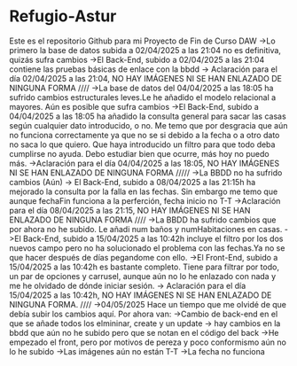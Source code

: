 # Refugio-Astur
Este es el repositorio Github para mi Proyecto de Fin de Curso DAW 
->Lo primero la base de datos subida a 02/04/2025 a las 21:04 no es definitiva, quizás sufra cambios
->El Back-End, subido a  02/04/2025 a las 21:04 contiene las pruebas básicas de enlace con la bbdd 
-> Aclaración para el día 02/04/2025 a las 21:04, NO HAY IMÁGENES NI SE HAN ENLAZADO DE NINGUNA FORMA
////
->La base de datos del 04/04/2025 a las 18:05 ha sufrido cambios estructurales leves.Le he añadido el modelo relacional a mayores. Aún es posible que sufra cambios
->El Back-End, subido a 04/04/2025 a las 18:05 ha añadido la consulta general para sacar las casas según cualquier dato introducido, o no. Me temo que por desgracia que aún no funciona correctamente ya que no se si debido a la fecha o a otro dato no saca lo que quiero. Que haya introducido un filtro para que todo deba cumplirse no ayuda. Debo estudiar bien que ocurre, más hoy no puedo más. 
->Aclaración para el día 04/04/2025 a las 18:05, NO HAY IMÁGENES NI SE HAN ENLAZADO DE NINGUNA FORMA
/////
->La BBDD no ha sufrido cambios (Aún)
-> El Back-End, subido a 08/04/2025 a las 21:15h ha mejorado la consulta por la falla en las fechas. Sin embargo me temo que aunque fechaFin funciona a la perferción, fecha inicio no T-T
->Aclaración para el día 08/04/2025 a las 21:15, NO HAY IMÁGENES NI SE HAN ENLAZADO DE NINGUNA FORMA
////
->La BBDD ha sufrido cambios que por ahora no he subido. Le añadi num baños y numHabitaciones en casas.
->El Back-End, subido a 15/04/2025 a las 10:42h incluye el filtro por los dos nuevos campo pero no ha solucionado el problema con las fechas.Ya no se que hacer después de días pegandome con ello. 
->El Front-End, subido a  15/04/2025 a las 10:42h es bastante completo. Tiene para filtrar por todo, un par de opciones y carrusel, aunque aún no lo he enlazado con nada y me he olvidado de dónde iniciar sesión. 
-> Aclaración para el día 15/04/2025 a las 10:42h, NO HAY IMÁGENES NI SE HAN ENLAZADO DE NINGUNA FORMA.
////
->04/05/2025 Hace un tiempo que me olvidé de que debía subir los cambios aquí. Por ahora van: 
->Cambio de back-end en el que se añade todos los elmininar, create y un update
-> hay cambios en la bbdd que aún no he subido pero que se notan en el código del back
->He empezado el front, pero por motivos de pereza y poco conformismo aún no lo he subido
->Las imágenes aún no están T-T
->La fecha no funciona
